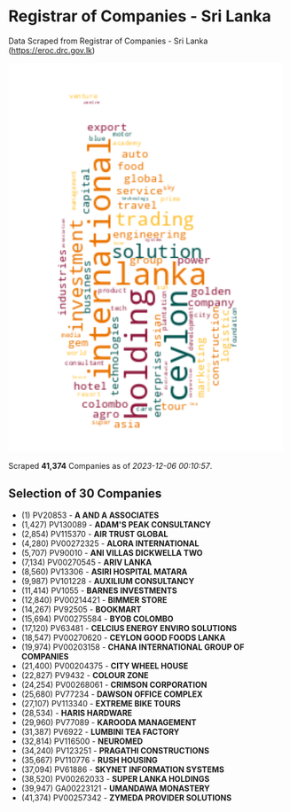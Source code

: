 # Registrar of Companies - Sri Lanka

Data Scraped from Registrar of Companies - Sri Lanka (https://eroc.drc.gov.lk)

![word-cloud](data/word_cloud.png)

Scraped **41,374** Companies as of *2023-12-06 00:10:57*.


## Selection of 30 Companies

* (1) PV20853 - **A AND A ASSOCIATES**
* (1,427) PV130089 - **ADAM'S PEAK CONSULTANCY**
* (2,854) PV115370 - **AIR TRUST GLOBAL**
* (4,280) PV00272325 - **ALORA INTERNATIONAL**
* (5,707) PV90010 - **ANI VILLAS DICKWELLA TWO**
* (7,134) PV00270545 - **ARIV LANKA**
* (8,560) PV13306 - **ASIRI HOSPITAL MATARA**
* (9,987) PV101228 - **AUXILIUM CONSULTANCY**
* (11,414) PV1055 - **BARNES INVESTMENTS**
* (12,840) PV00214421 - **BIMMER STORE**
* (14,267) PV92505 - **BOOKMART**
* (15,694) PV00275584 - **BYOB COLOMBO**
* (17,120) PV63481 - **CELCIUS ENERGY ENVIRO SOLUTIONS**
* (18,547) PV00270620 - **CEYLON GOOD FOODS LANKA**
* (19,974) PV00203158 - **CHANA INTERNATIONAL GROUP OF COMPANIES**
* (21,400) PV00204375 - **CITY WHEEL HOUSE**
* (22,827) PV9432 - **COLOUR ZONE**
* (24,254) PV00268061 - **CRIMSON CORPORATION**
* (25,680) PV77234 - **DAWSON OFFICE COMPLEX**
* (27,107) PV113340 - **EXTREME BIKE TOURS**
* (28,534)  - **HARIS HARDWARE**
* (29,960) PV77089 - **KAROODA MANAGEMENT**
* (31,387) PV6922 - **LUMBINI TEA FACTORY**
* (32,814) PV116500 - **NEUROMED**
* (34,240) PV123251 - **PRAGATHI CONSTRUCTIONS**
* (35,667) PV110776 - **RUSH HOUSING**
* (37,094) PV61886 - **SKYNET INFORMATION SYSTEMS**
* (38,520) PV00262033 - **SUPER LANKA HOLDINGS**
* (39,947) GA00223121 - **UMANDAWA MONASTERY**
* (41,374) PV00257342 - **ZYMEDA PROVIDER SOLUTIONS**